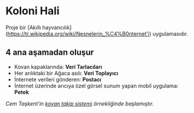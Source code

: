 # Koloni Hali

Proje bir [Akıllı hayvancılık] (https://tr.wikipedia.org/wiki/Nesnelerin_%C4%B0nternet'i) uygulamasıdır.
## 4 ana aşamadan oluşur
- Kovan kapaklarında: **Veri Tarlacıları**
- Her arılıktaki bir Ağaca asılı: **Veri Toplayıcı**
- İnternete verileri gönderen: **Postacı**
- İnternet üzerinde arıcıya özel görsel sunum yapan mobil uygulama: **Petek**



_Cem Taşkent'in [kovan takip sistemi](http://kovantakip.blogspot.com.tr/) örnekliğinde başlamıştır._



